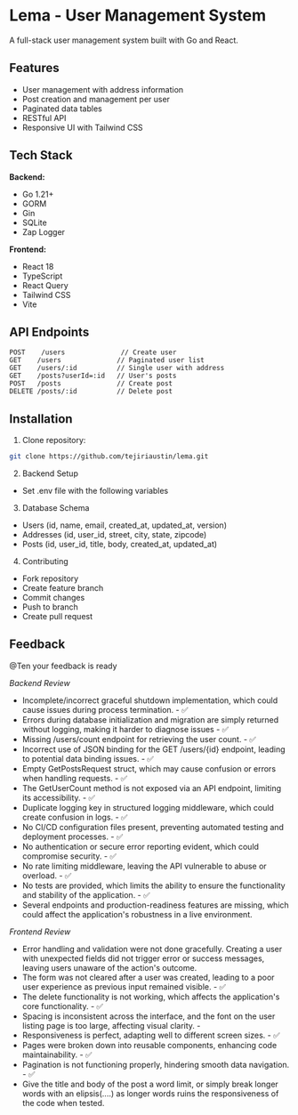 # Lema - User Management System

A full-stack user management system built with Go and React.

## Features

- User management with address information
- Post creation and management per user 
- Paginated data tables
- RESTful API
- Responsive UI with Tailwind CSS

## Tech Stack

**Backend:**
- Go 1.21+
- GORM
- Gin
- SQLite
- Zap Logger

**Frontend:**
- React 18
- TypeScript
- React Query
- Tailwind CSS
- Vite

## API Endpoints
```
POST    /users              // Create user
GET    /users              // Paginated user list
GET    /users/:id          // Single user with address
GET    /posts?userId=:id   // User's posts
POST   /posts              // Create post
DELETE /posts/:id          // Delete post
```

## Installation

1. Clone repository:
```bash
git clone https://github.com/tejiriaustin/lema.git
```

2. Backend Setup
 - Set .env file with the following variables


3. Database Schema

- Users (id, name, email, created_at, updated_at, version)
- Addresses (id, user_id, street, city, state, zipcode)
- Posts (id, user_id, title, body, created_at, updated_at)

4. Contributing

- Fork repository
- Create feature branch
- Commit changes
- Push to branch
- Create pull request

## Feedback

@⁨Ten⁩ your feedback is ready

*Backend Review*
- Incomplete/incorrect graceful shutdown implementation, which could cause issues during process termination. - ✅
- Errors during database initialization and migration are simply returned without logging, making it harder to diagnose issues - ✅
- Missing /users/count endpoint for retrieving the user count. - ✅
- Incorrect use of JSON binding for the GET /users/{id} endpoint, leading to potential data binding issues. - ✅
- Empty GetPostsRequest struct, which may cause confusion or errors when handling requests. - ✅
- The GetUserCount method is not exposed via an API endpoint, limiting its accessibility. - ✅
- Duplicate logging key in structured logging middleware, which could create confusion in logs. - ✅
- No CI/CD configuration files present, preventing automated testing and deployment processes. - ✅
- No authentication or secure error reporting evident, which could compromise security. - ✅
- No rate limiting middleware, leaving the API vulnerable to abuse or overload. - ✅
- No tests are provided, which limits the ability to ensure the functionality and stability of the application. - ✅
- Several endpoints and production-readiness features are missing, which could affect the application's robustness in a live environment.

*Frontend Review*
- Error handling and validation were not done gracefully. Creating a user with unexpected fields did not trigger error or success messages, leaving users unaware of the action's outcome.
- The form was not cleared after a user was created, leading to a poor user experience as previous input remained visible. - ✅
- The delete functionality is not working, which affects the application's core functionality. - ✅
- Spacing is inconsistent across the interface, and the font on the user listing page is too large, affecting visual clarity. - 
-  Responsiveness is perfect, adapting well to different screen sizes. - ✅
- Pages were broken down into reusable components, enhancing code maintainability. - ✅
- Pagination is not functioning properly, hindering smooth data navigation. - ✅
- Give the title and body of the post a word limit, or simply break longer words with an elipsis(....) as longer words ruins the responsiveness of the code when tested.